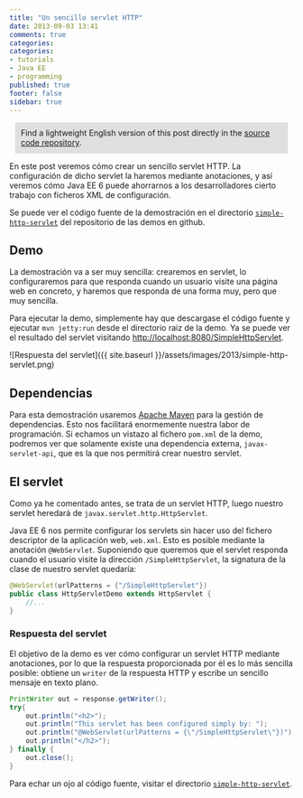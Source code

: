 ```yaml
---
title: "Un sencillo servlet HTTP"
date: 2013-09-03 13:41
comments: true
categories: 
categories: 
- tutorials
- Java EE
- programming
published: true
footer: false
sidebar: true
---
```


<div style="margin:2%; padding:2%; background-color:#E0E0E0; ">
    Find a lightweight English version of this post directly in the <a href="https://github.com/rchavarria/javaee-6-demos/tree/master/simple-http-servlet">source code repository</a>.
</div>

En este post veremos cómo crear un sencillo servlet HTTP. La configuración de dicho
servlet la haremos mediante anotaciones, y así veremos cómo Java EE 6 puede
ahorrarnos a los desarrolladores cierto trabajo con ficheros XML de configuración.

Se puede ver el código fuente de la demostración en el directorio 
[`simple-http-servlet`](https://github.com/rchavarria/javaee-6-demos/tree/master/simple-http-servlet)
del repositorio de las demos en github.

<!-- more -->

## Demo

La demostración va a ser muy sencilla: crearemos en servlet, lo configuraremos
para que responda cuando un usuario visite una página web en concreto, y haremos
que responda de una forma muy, pero que muy sencilla.

Para ejecutar la demo, simplemente hay que descargase el código fuente y ejecutar
`mvn jetty:run` desde el directorio raiz de la demo. Ya se puede ver el resultado
del servlet visitando 
[http://localhost:8080/SimpleHttpServlet](http://localhost:8080/SimpleHttpServlet).

![Respuesta del servlet]({{ site.baseurl }}/assets/images/2013/simple-http-servlet.png)

## Dependencias

Para esta demostración usaremos [Apache Maven](http://maven.apache.org/) para 
la gestión de dependencias. Esto nos facilitará enormemente nuestra labor de
programación. Si echamos un vistazo al fichero `pom.xml` de la demo, podremos
ver que solamente existe una dependencia externa, `javax-servlet-api`, que es
la que nos permitirá crear nuestro servlet.

## El servlet

Como ya he comentado antes, se trata de un servlet HTTP, luego nuestro servlet
heredará de `javax.servlet.http.HttpServlet`. 

Java EE 6 nos permite configurar los servlets sin hacer uso del fichero descriptor
de la aplicación web, `web.xml`. Esto es posible mediante la anotación `@WebServlet`.
Suponiendo que queremos que el servlet responda cuando el usuario visite la dirección
`/SimpleHttpServlet`, la signatura de la clase de nuestro servlet quedaría:

``` java
@WebServlet(urlPatterns = {"/SimpleHttpServlet"})
public class HttpServletDemo extends HttpServlet {
    //...
}
```
### Respuesta del servlet

El objetivo de la demo es ver cómo configurar un servlet HTTP mediante anotaciones,
por lo que la respuesta proporcionada por él es lo más sencilla posible: obtiene
un `writer` de la respuesta HTTP y escribe un sencillo mensaje en texto plano.

``` java
PrintWriter out = response.getWriter();
try{
    out.println("<h2>");
    out.println("This servlet has been configured simply by: ");
    out.println("@WebServlet(urlPatterns = {\"/SimpleHttpServlet\"})");
    out.println("</h2>");
} finally {
    out.close();
}
```

Para echar un ojo al código fuente, visitar el directorio 
[`simple-http-servlet`](https://github.com/rchavarria/javaee-6-demos/tree/master/simple-http-servlet).

